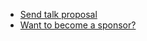 * [Send talk proposal](https://github.com/BarcelonaJS/talks/issues/new?assignees=&labels=Pending%3A+ready+for+review&projects=BarcelonaJS%2F2&template=new-talk.yml)
* [Want to become a sponsor?](https://github.com/BarcelonaJS/event-sponsors/issues/new?assignees=&labels=&projects=BarcelonaJS%2F2&template=event-sponsor.yml)
